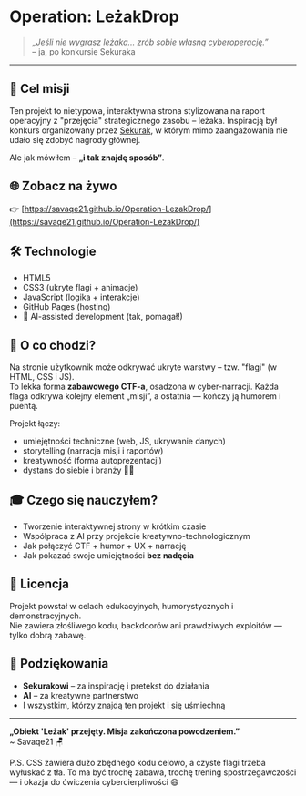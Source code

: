 # Operation: LeżakDrop

> *„Jeśli nie wygrasz leżaka… zrób sobie własną cyberoperację.”*  
> – ja, po konkursie Sekuraka

---

## 🎯 Cel misji

Ten projekt to nietypowa, interaktywna strona stylizowana na raport operacyjny z "przejęcia" strategicznego zasobu – leżaka. Inspiracją był konkurs organizowany przez [Sekurak](https://sekurak.pl), w którym mimo zaangażowania nie udało się zdobyć nagrody głównej.

Ale jak mówiłem – **„i tak znajdę sposób”**.

## 🌐 Zobacz na żywo

👉 [https://savaqe21.github.io/Operation-LezakDrop/](https://savaqe21.github.io/Operation-LezakDrop/)

## 🛠 Technologie

- HTML5
- CSS3 (ukryte flagi + animacje)
- JavaScript (logika + interakcje)
- GitHub Pages (hosting)
- 🧠 AI-assisted development (tak, pomagał!)

## 🧩 O co chodzi?

Na stronie użytkownik może odkrywać ukryte warstwy – tzw. "flagi" (w HTML, CSS i JS).  
To lekka forma **zabawowego CTF-a**, osadzona w cyber-narracji. Każda flaga odkrywa kolejny element „misji”, a ostatnia — kończy ją humorem i puentą.

Projekt łączy:
- umiejętności techniczne (web, JS, ukrywanie danych)
- storytelling (narracja misji i raportów)
- kreatywność (forma autoprezentacji)
- dystans do siebie i branży 🧘‍♂️

## 🎓 Czego się nauczyłem?

- Tworzenie interaktywnej strony w krótkim czasie
- Współpraca z AI przy projekcie kreatywno-technologicznym
- Jak połączyć CTF + humor + UX + narrację
- Jak pokazać swoje umiejętności **bez nadęcia**

## 📝 Licencja

Projekt powstał w celach edukacyjnych, humorystycznych i demonstracyjnych.  
Nie zawiera złośliwego kodu, backdoorów ani prawdziwych exploitów — tylko dobrą zabawę.

## 🙌 Podziękowania

- **Sekurakowi** – za inspirację i pretekst do działania
- **AI** – za kreatywne partnerstwo
- I wszystkim, którzy znajdą ten projekt i się uśmiechną

---

**„Obiekt 'Leżak' przejęty. Misja zakończona powodzeniem.”**  
~ Savaqe21 🪑

P.S. CSS zawiera dużo zbędnego kodu celowo, a czyste flagi trzeba wyłuskać z tła. To ma być trochę zabawa, trochę trening spostrzegawczości — i okazja do ćwiczenia cybercierpliwości 😄
